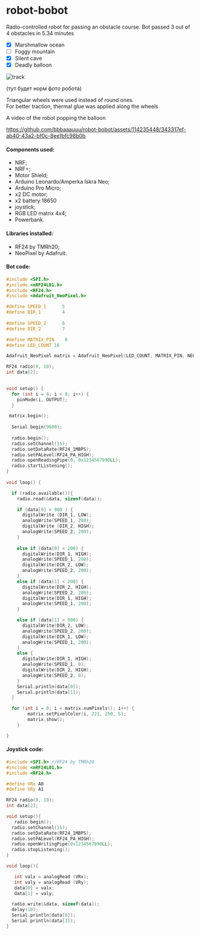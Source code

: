 # robot-bobot
Radio-controlled robot for passing an obstacle course. Bot passed 3 out of 4 obstacles in 5.34 minutes  
- [x] Marshmallow ocean
- [ ] Foggy mountain
- [x] Silent cave 
- [x] Deadly balloon

![track](https://github.com/bbbaaauuu/robot-bobot/assets/114235448/8a640eca-46e9-4ef9-88c6-f8e20737fc17)

(тут будет норм фото робота) 

Triangular wheels were used instead of round ones.  
For better traction, thermal glue was applied along the wheels

A video of the robot popping the balloon 

https://github.com/bbbaaauuu/robot-bobot/assets/114235448/343317ef-ab40-43a2-bf0c-8ee1bfc98b0b

#### Components used:

- NRF;  
-	NRF+;  
-	Motor Shield;  
-	Arduino Leonardo/Amperka Iskra Neo;  
-	Arduino Pro Micro;  
-	x2 DC motor;  
-	x2 battery 18650  
-	joystick;   
-	RGB LED matrix 4x4;  
-	Powerbank.

#### Libraries installed:

-	RF24 by TMRh20;  
-	NeoPixel by Adafruit.

#### Bot code:

```C++
#include <SPI.h>
#include <nRF24L01.h>
#include <RF24.h>
#include <Adafruit_NeoPixel.h>

#define SPEED_1      5 
#define DIR_1        4
 
#define SPEED_2      6
#define DIR_2        7

#define MATRIX_PIN    0
#define LED_COUNT 16

Adafruit_NeoPixel matrix = Adafruit_NeoPixel(LED_COUNT, MATRIX_PIN, NEO_GRB + NEO_KHZ800);

RF24 radio(9, 10);
int data[2];

 
void setup() {
  for (int i = 4; i < 8; i++) {     
    pinMode(i, OUTPUT);
  }

 matrix.begin();    
 
  Serial.begin(9600);
  
  radio.begin();
  radio.setChannel(15);
  radio.setDataRate(RF24_1MBPS);
  radio.setPALevel(RF24_PA_HIGH);
  radio.openReadingPipe(0, 0x1234567890LL);
  radio.startListening();
} 
 
void loop() {

  if (radio.available()){
    radio.read(&data, sizeof(data));

    if (data[0] > 900 ) {
      digitalWrite (DIR_1, LOW);
      analogWrite(SPEED_1, 200);  
      digitalWrite (DIR_2, HIGH);
      analogWrite(SPEED_2, 200);  
    }
    
    else if (data[0] < 200) {
      digitalWrite(DIR_1, HIGH);
      analogWrite(SPEED_1, 200);
      digitalWrite(DIR_2, LOW);
      analogWrite(SPEED_2, 200);
    }
    else if (data[1] < 200) {
      digitalWrite(DIR_2, HIGH);
      analogWrite(SPEED_2, 200);
      digitalWrite(DIR_1, HIGH);
      analogWrite(SPEED_1, 200);
    }

    else if (data[1] > 900) {
      digitalWrite(DIR_2, LOW);
      analogWrite(SPEED_2, 200);  
      digitalWrite(DIR_1, LOW);
      analogWrite(SPEED_1, 200); 
    }
    else {  
      digitalWrite(DIR_1, HIGH);
      analogWrite(SPEED_1, 0);
      digitalWrite(DIR_2, HIGH);
      analogWrite(SPEED_2, 0);  
    }
    Serial.println(data[0]);
    Serial.println(data[1]);   
  }

  for (int i = 0; i < matrix.numPixels(); i++) {
        matrix.setPixelColor(i, 221, 250, 5);
        matrix.show();  
    }

}
```

#### Joystick code:

```C++
#include <SPI.h> //RF24 by TMRh20
#include <nRF24L01.h>
#include <RF24.h>

#define VRx A0
#define VRy A1

RF24 radio(9, 10);
int data[2];

void setup(){
   radio.begin();
  radio.setChannel(15);
  radio.setDataRate(RF24_1MBPS);
  radio.setPALevel(RF24_PA_HIGH);
  radio.openWritingPipe(0x1234567890LL);
  radio.stopListening();
}

void loop(){

   int valx = analogRead (VRx);
   int valy = analogRead (VRy);
   data[0] = valx;
   data[1] = valy;

  radio.write(&data, sizeof(data));
  delay(10);
  Serial.println(data[0]);
  Serial.println(data[1]);
}
```





